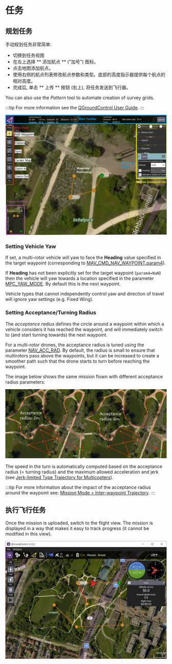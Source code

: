 # 任务

## 规划任务

手动规划任务非常简单:

- 切换到任务视图
- 在左上选择 ** 添加航点 ** ("加号") 图标。 
- 点击地图添加航点。
- 使用右侧的航点列表修改航点参数和类型。底部的高度指示器提供每个航点的相对高度。
- 完成后, 单击 ** 上传 ** 按钮 (右上), 将任务发送到飞行器。

You can also use the *Pattern* tool to automate creation of survey grids.

:::tip
For more information see the [QGroundControl User Guide](https://docs.qgroundcontrol.com/en/PlanView/PlanView.html).
:::

![planning-mission](../../assets/flying/planning_mission.jpg)

### Setting Vehicle Yaw

If set, a multi-rotor vehicle will yaw to face the **Heading** value specified in the target waypoint (corresponding to [MAV_CMD_NAV_WAYPOINT.param4](https://mavlink.io/en/messages/common.html#MAV_CMD_NAV_WAYPOINT)).

If **Heading** has not been explicitly set for the target waypoint (`param4=NaN`) then the vehicle will yaw towards a location specified in the parameter [MPC_YAW_MODE](../advanced_config/parameter_reference.md#MPC_YAW_MODE). By default this is the next waypoint.

Vehicle types that cannot independently control yaw and direction of travel will ignore yaw settings (e.g. Fixed Wing).

### Setting Acceptance/Turning Radius

The *acceptance radius* defines the circle around a waypoint within which a vehicle considers it has reached the waypoint, and will immediately switch to (and start turning towards) the next waypoint.

For a multi-rotor drones, the acceptance radius is tuned using the parameter [NAV_ACC_RAD](../advanced_config/parameter_reference.md#NAV_ACC_RAD). By default, the radius is small to ensure that multirotors pass above the waypoints, but it can be increased to create a smoother path such that the drone starts to turn before reaching the waypoint.

The image below shows the same mission flown with different acceptance radius parameters:

![acceptance radius comparison](../../assets/flying/acceptance_radius_comparison.jpg)

The speed in the turn is automatically computed based on the acceptance radius (= turning radius) and the maximum allowed acceleration and jerk (see [Jerk-limited Type Trajectory for Multicopters](../config_mc/mc_jerk_limited_type_trajectory.md#auto-mode)).

:::tip
For more information about the impact of the acceptance radius around the waypoint see: [Mission Mode > Inter-waypoint Trajectory](../flight_modes/mission.md#rounded-turns-inter-waypoint-trajectory).
:::

## 执行飞行任务

Once the mission is uploaded, switch to the flight view. The mission is displayed in a way that makes it easy to track progress (it cannot be modified in this view).

![flying-mission](../../assets/flying/flying_mission.jpg)